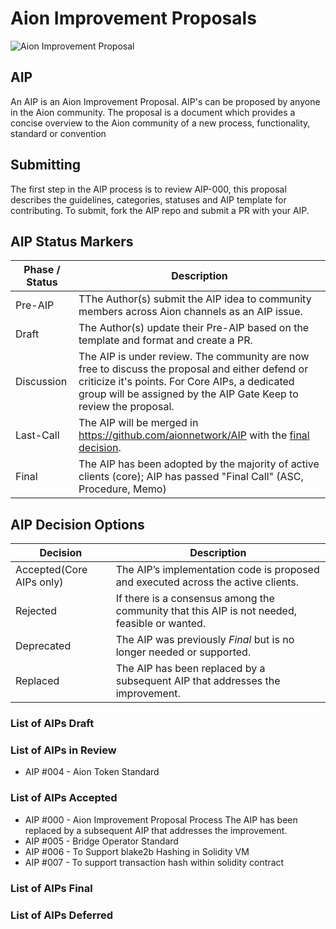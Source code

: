# Aion Improvement Proposals

![Aion Improvement Proposal](https://user-images.githubusercontent.com/34580301/44608955-d0e61100-a7c3-11e8-8e8c-9ad469fdfd4e.jpg)

## AIP

An AIP is an Aion Improvement Proposal. AIP's can be proposed by anyone in the Aion community. The proposal is a document which provides a concise overview to the Aion community of a new process, functionality, standard or convention

## Submitting

The first step in the AIP process is to review AIP-000, this proposal describes the guidelines, categories, statuses and AIP template for contributing. To submit, fork the AIP repo and submit a PR with your AIP. 

## AIP Status Markers

Phase / Status | Description
------------ | -------------
Pre-AIP | TThe Author(s) submit the AIP idea to community members across Aion channels as an AIP issue.
Draft | The Author(s) update their Pre-AIP based on the template and format and create a PR.
Discussion | The AIP is under review. The community are now free to discuss the proposal and either defend or criticize it's points. For Core AIPs, a dedicated group will be assigned by the AIP Gate Keep to review the proposal.
Last-Call | The AIP will be merged in https://github.com/aionnetwork/AIP with the [final decision](#aip-decision-options). 
Final | The AIP has been adopted by the majority of active clients (core); AIP has passed "Final Call" (ASC, Procedure, Memo)

## AIP Decision Options

Decision | Description
---------|-------------
Accepted(Core AIPs only) | The AIP’s implementation code is proposed and executed across the active clients.
Rejected | If there is a consensus among the community that this AIP is not needed, feasible or wanted.
Deprecated | The AIP was previously *Final* but is no longer needed or supported. 
Replaced | The AIP has been replaced by a subsequent AIP that addresses the improvement.


### List of AIPs Draft

### List of AIPs in Review
* AIP #004 - Aion Token Standard
### List of AIPs Accepted
* AIP #000 - Aion Improvement Proposal Process
The AIP has been replaced by a subsequent AIP that addresses the improvement.
* AIP #005 - Bridge Operator Standard
* AIP #006 - To Support blake2b Hashing in Solidity VM
* AIP #007 - To support transaction hash within solidity contract
### List of AIPs Final

### List of AIPs Deferred
